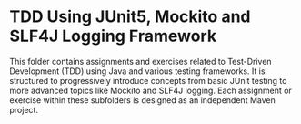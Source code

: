 # TDD Using JUnit5, Mockito and SLF4J Logging Framework

This folder contains assignments and exercises related to Test-Driven Development (TDD) using Java and various testing frameworks. It is structured to progressively introduce concepts from basic JUnit testing to more advanced topics like Mockito and SLF4J logging. Each assignment or exercise within these subfolders is designed as an independent Maven project. 
